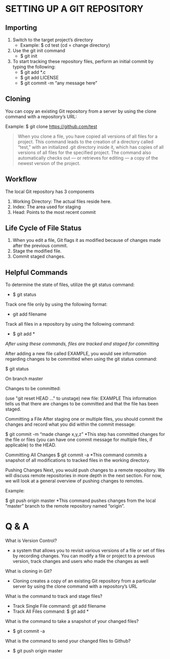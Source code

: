 # SETTING UP A GIT REPOSITORY

## Importing
1.  Switch to the target project’s directory
    * Example: $ cd test (cd = change directory)
2. Use the git init command
    * $ git init
3. To start tracking these repository files, perform an initial commit by typing the following:
    * $ git add *.c
    * $ git add LICENSE
    * $ git commit -m “any message here”

## Cloning

You can copy an existing Git repository from a server by using the clone command with a repository’s URL:

Example: $ git clone https://github.com/test

> When you clone a file, you have copied all versions of all files for a project. This command leads to the creation of a directory called “test,” with an initialized .git directory inside it, which has copies of all versions of all files for the specified project. The command also automatically checks out — or retrieves for editing — a copy of the newest version of the project.

## Workflow

The local Git repository has 3 components

1. Working Directory: The actual files reside here.
2. Index: The area used for staging
3. Head: Points to the most recent commit

## Life Cycle of File Status

1. When you edit a file, Git flags it as modified because of changes made after the previous commit.
2. Stage the modified file.
3. Commit staged changes.

## Helpful Commands

To determine the state of files, utilize the git status command:
  * $ git status

Track one file only by using the following format:
  * git add filename

Track all files in a repository by using the following command:
  * $ git add *

*After using these commands, files are tracked and staged for committing*

After adding a new file called EXAMPLE, you would see information regarding changes to be committed when using the git status command:

$ git status

On branch master

Changes to be committed:

  (use "git reset HEAD ..." to unstage)
new file: EXAMPLE
This information tells us that there are changes to be committed and that the file has been staged.

Committing a File
After staging one or multiple files, you should commit the changes and record what you did within the commit message:

$ git commit -m “made change x,y,z”
*This step has committed changes for the file or files (you can have one commit message for multiple files, if applicable) to the HEAD.

Committing All Changes
$ git commit -a
*This command commits a snapshot of all modifications to tracked files in the working directory.

Pushing Changes
Next, you would push changes to a remote repository. We will discuss remote repositories in more depth in the next section. For now, we will look at a general overview of pushing changes to remotes.

Example:

$ git push origin master
*This command pushes changes from the local “master” branch to the remote repository named “origin”.


# Q & A
What is Version Control?
  * a system that allows you to revisit various versions of a file or set of files by recording changes. You can modify a file or project to a previous version, track changes and users who made the changes as well
  
What is cloning in Git?
  * Cloning creates a copy of an existing Git repository from a particular server by using the clone command with a repository’s URL
    
What is the command to track and stage files?
  * Track Single File command: git add filename
  * Track All Files command: $ git add *

What is the command to take a snapshot of your changed files?
  * $ git commit -a
  
What is the command to send your changed files to Github?
  * $ git push origin master
